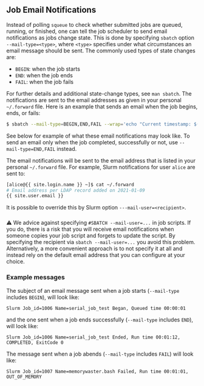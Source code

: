 ## Job Email Notifications

Instead of polling `squeue` to check whether submitted jobs are queued, running, or finished, one can tell the job scheduler to send email notifications as jobs change state.  This is done by specifying `sbatch` option `--mail-type=<type>`, where `<type>` specifies under what circumstances an email message should be sent.  The commonly used types of state changes are:

* `BEGIN`: when the job starts 
* `END`: when the job ends
* `FAIL`: when the job fails

For further details and additional state-change types, see `man sbatch`.  The notifications are sent to the email addresses as given in your personal `~/.forward` file.  Here is an example that sends an email when the job begins, ends, or fails:

```sh
$ sbatch --mail-type=BEGIN,END,FAIL --wrap='echo "Current timestamp: $(date)"'
```

See below for example of what these email notifications may look like.  To send an email only when the job completed, successfully or not, use `--mail-type=END,FAIL` instead.


The email notifications will be sent to the email address that is listed in your personal `~/.forward` file.  For example, Slurm notifications for user `alice` are sent to:

```sh
[alice@{{ site.login.name }} ~]$ cat ~/.forward
# Email address per LDAP record added on 2021-01-09
{{ site.user.email }}
```

It is possible to override this by Slurm option `---mail-user=<recipient>`.


<div class="alert alert-warning" role="alert" style="margin-top: 3ex">
<span>⚠️</span> We advice against specifying <code>#SBATCH --mail-user=...</code> in job scripts.  If you do, there is a risk that you will receive email notifications when someone copies your job script and forgets to update the script.  By specifying the recipient via <code>sbatch --mail-user=...</code> you avoid this problem.  Alternatively, a more convenient approach is to not specify it at all and instead rely on the default email address that you can configure at your choice.
</div>


### Example messages

The subject of an email message sent when a job starts (`--mail-type` includes `BEGIN`), will look like:

```lang-none
Slurm Job_id=1006 Name=serial_job_test Began, Queued time 00:00:01
```

and the one sent when a job ends successfully (`--mail-type` includes `END`), will look like:

```lang-none
Slurm Job_id=1006 Name=serial_job_test Ended, Run time 00:01:12, COMPLETED, ExitCode 0
```

The message sent when a job abends (`--mail-type` includes `FAIL`) will look like:

```lang-none
Slurm Job_id=1007 Name=memorywaster.bash Failed, Run time 00:01:01, OUT_OF_MEMORY
```
